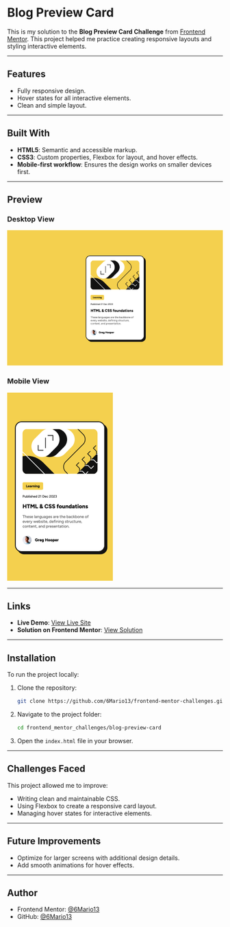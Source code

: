 
# Blog Preview Card

This is my solution to the **Blog Preview Card Challenge** from [Frontend Mentor](https://www.frontendmentor.io/challenges). This project helped me practice creating responsive layouts and styling interactive elements.

---

## Features

- Fully responsive design.
- Hover states for all interactive elements.
- Clean and simple layout.

---

## Built With

- **HTML5**: Semantic and accessible markup.
- **CSS3**: Custom properties, Flexbox for layout, and hover effects.
- **Mobile-first workflow**: Ensures the design works on smaller devices first.

---

## Preview

### Desktop View

![Desktop View](./assets/screenshots/desktop-Frontend-Mentor-Blog-preview-card.png)

### Mobile View  
![Mobile View](./assets/screenshots/mobile-Frontend-Mentor-Blog-preview-card.png)

---

## Links

- **Live Demo**: [View Live Site](https://6mario13.github.io/frontend-mentor-challenges/blog-preview-card/)
- **Solution on Frontend Mentor**: [View Solution](https://www.frontendmentor.io/solutions/social-links-profile-based-on-html-and-css-Mna66iAW8X)

---

## Installation

To run the project locally:

1. Clone the repository:
   ```bash
   git clone https://github.com/6Mario13/frontend-mentor-challenges.git
   ```
2. Navigate to the project folder:
   ```bash
   cd frontend_mentor_challenges/blog-preview-card
   ```
3. Open the `index.html` file in your browser.

---

## Challenges Faced

This project allowed me to improve:
- Writing clean and maintainable CSS.
- Using Flexbox to create a responsive card layout.
- Managing hover states for interactive elements.

---

## Future Improvements

- Optimize for larger screens with additional design details.
- Add smooth animations for hover effects.

---

## Author

- Frontend Mentor: [@6Mario13](https://www.frontendmentor.io/profile/6Mario13)
- GitHub: [@6Mario13](https://github.com/6Mario13)